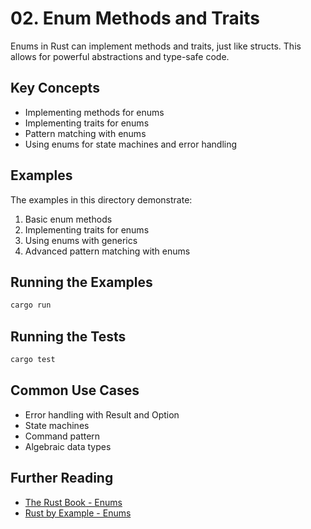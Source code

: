 # 02. Enum Methods and Traits

Enums in Rust can implement methods and traits, just like structs. This allows for powerful abstractions and type-safe code.

## Key Concepts

- Implementing methods for enums
- Implementing traits for enums
- Pattern matching with enums
- Using enums for state machines and error handling

## Examples

The examples in this directory demonstrate:

1. Basic enum methods
2. Implementing traits for enums
3. Using enums with generics
4. Advanced pattern matching with enums

## Running the Examples

```bash
cargo run
```

## Running the Tests

```bash
cargo test
```

## Common Use Cases

- Error handling with Result and Option
- State machines
- Command pattern
- Algebraic data types

## Further Reading

- [The Rust Book - Enums](https://doc.rust-lang.org/book/ch06-00-enums.html)
- [Rust by Example - Enums](https://doc.rust-lang.org/rust-by-example/custom_types/enum.html) 